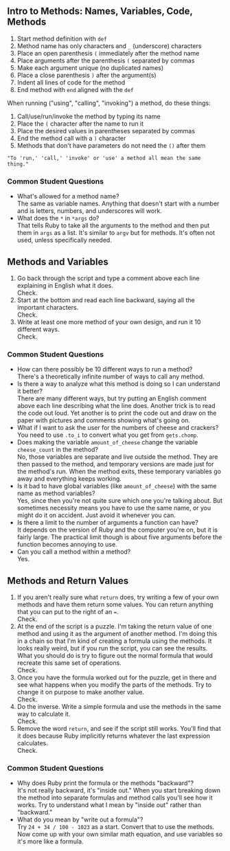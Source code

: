 ## Intro to Methods: Names, Variables, Code, Methods  
1. Start method definition with `def`  
1. Method name has only characters and `_` (underscore) characters  
1. Place an open parenthesis `(` immediately after the method name  
1. Place arguments after the parenthesis `(` separated by commas
1. Make each argument unique (no duplicated names)  
1. Place a close parenthesis `)` after the argument(s)
1. Indent all lines of code for the method
1. End method with `end` aligned with the `def`  

When running ("using", "calling", "invoking") a method, do these things:  
1. Call/use/run/invoke the method by typing its name
1. Place the `(` character after the name to run it  
1. Place the desired values in parentheses separated by commas  
1. End the method call with a `)` character
1. Methods that don't have parameters do not need the `()` after them  
```
"To 'run,' 'call,' 'invoke' or 'use' a method all mean the same thing."
```

### Common Student Questions
* What's allowed for a method name?  
  The same as variable names. Anything that doesn't start with a number and is letters, numbers, and underscores will work.
* What does the `*` in `*args` do?  
  That tells Ruby to take all the arguments to the method and then put them in `args` as a list. It's similar to `argv` but for methods. It's often not used, unless specifically needed.

## Methods and Variables
1. Go back through the script and type a comment above each line explaining in English what it does.  
   Check.  
1. Start at the bottom and read each line backward, saying all the important characters.  
   Check.  
1. Write at least one more method of your own design, and run it 10 different ways.  
   Check.  
### Common Student Questions
* How can there possibly be 10 different ways to run a method?  
  There's a theoretically infinite number of ways to call any method.    
* Is there a way to analyze what this method is doing so I can understand it better?  
  There are many different ways, but try putting an English comment above each line describing what the line does. Another trick is to read the code out loud. Yet another is to print the code out and draw on the paper with pictures and comments showing what's going on.  
* What if I want to ask the user for the numbers of cheese and crackers?  
  You need to use `.to_i` to convert what you get from `gets.chomp`.  
* Does making the variable `amount_of_cheese` change the variable `cheese_count` in the method?  
  No, those variables are separate and live outside the method. They are then passed to the method, and temporary versions are made just for the method's run. When the method exits, these temporary variables go away and everything keeps working.
* Is it bad to have global variables (like `amount_of_cheese`) with the same name as method variables?  
  Yes, since then you're not quite sure which one you're talking about. But sometimes necessity means you have to use the same name, or you might do it on accident. Just avoid it whenever you can.  
* Is there a limit to the number of arguments a function can have?  
  It depends on the version of Ruby and the computer you're on, but it is fairly large. The practical limit though is about five arguments before the function becomes annoying to use.  
* Can you call a method within a method?  
  Yes.

## Methods and Return Values
1. If you aren't really sure what `return` does, try writing a few of your own methods and have them return some values. You can return anything that you can put to the right of an `=`.  
   Check.  
1. At the end of the script is a puzzle. I'm taking the return value of one method and using it as the argument of another method. I'm doing this in a chain so that I'm kind of creating a formula using the methods. It looks really weird, but if you run the script, you can see the results. What you should do is try to figure out the normal formula that would recreate this same set of operations.  
   Check.  
1. Once you have the formula worked out for the puzzle, get in there and see what happens when you modify the parts of the methods. Try to change it on purpose to make another value.  
   Check.  
1. Do the inverse. Write a simple formula and use the methods in the same way to calculate it.  
   Check.  
1. Remove the word `return`, and see if the script still works. You'll find that it does because Ruby implicitly returns whatever the last expression calculates.  
   Check.

### Common Student Questions
* Why does Ruby print the formula or the methods "backward"?  
  It's not really backward, it's "inside out." When you start breaking down the method into separate formulas and method calls you'll see how it works. Try to understand what I mean by "inside out" rather than "backward."  
* What do you mean by "write out a formula"?  
  Try `24 + 34 / 100 - 1023` as a start. Convert that to use the methods. Now come up with your own similar math equation, and use variables so it's more like a formula.  
